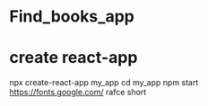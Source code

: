 # Find_books_app
# create react-app
npx create-react-app my_app
cd my_app
npm start
https://fonts.google.com/
rafce short